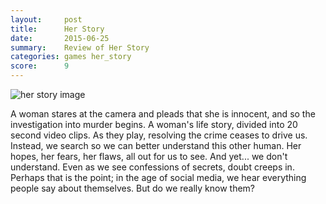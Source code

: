 ```yaml
---
layout:     post
title:      Her Story
date:       2015-06-25
summary:    Review of Her Story
categories: games her_story
score:      9
---
```


![her story image](http://www.herstorygame.com/wp-content/uploads/2015/06/Her-Story-Screenshot-Scrubbing.jpg)

A woman stares at the camera and pleads that she is innocent, and so the investigation into murder begins. A woman's life story, divided into 20 second video clips. As they play, resolving the crime ceases to drive us. Instead, we search so we can better understand this other human. Her hopes, her fears, her flaws, all out for us to see. And yet... we don't understand. Even as we see confessions of secrets, doubt creeps in. Perhaps that is the point; in the age of social media, we hear everything people say about themselves. But do we really know them?
